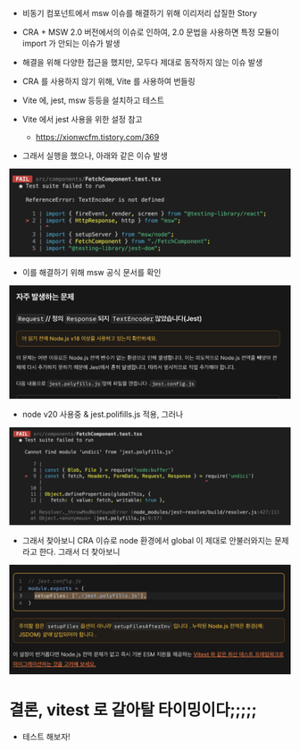 - 비동기 컴포넌트에서 msw 이슈를 해결하기 위해 이리저리 삽질한 Story

- CRA + MSW 2.0 버전에서의 이슈로 인하여, 2.0 문법을 사용하면 특정 모듈이 import 가 안되는 이슈가 발생
- 해결을 위해 다양한 접근을 했지만, 모두다 제대로 동작하지 않는 이슈 발생
- CRA 를 사용하지 않기 위해, Vite 를 사용하여 번들링
- Vite 에, jest, msw 등등을 설치하고 테스트
- Vite 에서 jest 사용을 위한 설정 참고
  - https://xionwcfm.tistory.com/369
- 그래서 실행을 했으나, 아래와 같은 이슈 발생

![alt text](vite-jest-1.png)

- 이를 해결하기 위해 msw 공식 문서를 확인

![alt text](vite-jest-2.png)

- node v20 사용중 & jest.polifills.js 적용, 그러나

![alt text](vite-jest-3.png)

- 그래서 찾아보니 CRA 이슈로 node 환경에서 global 이 제대로 안불러와지는 문제라고 한다. 그래서 더 찾아보니

![두둥](msw_migration.png)

# 결론, vitest 로 갈아탈 타이밍이다;;;;;

- 테스트 해보자!
